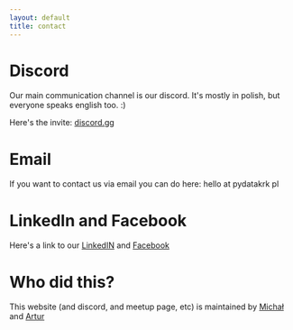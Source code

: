 ```yaml
---
layout: default
title: contact
---
```


# Discord

Our main communication channel is our discord. It's mostly in polish, but everyone speaks english too. :)

Here's the invite:  [discord.gg](https://discord.gg/ECqftujgMU)


# Email

If you want to contact us via email you can do here: hello at pydatakrk pl


# LinkedIn and Facebook

Here's a link to our [LinkedIN](https://www.linkedin.com/company/pydata-krak%C3%B3w) and [Facebook](https://www.facebook.com/pydatakrakow)

# Who did this?

This website (and discord, and meetup page, etc) is maintained by [Michał](https://github.com/mmajewsk) and [Artur](https://github.com/artcz)
